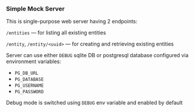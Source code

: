 ### Simple Mock Server

This is single-purpose web server having 2 endpoints:

`/entities` — for listing all existing entities

`/entity`, `/entity/<uuid>` — for creating and retrieving existing entities

Server can use either `DEBUG` sqlite DB or postgresql database configured via environment variables:
 * `PG_DB_URL`
 * `PG_DATABASE`
 * `PG_USERNAME`
 * `PG_PASSWORD`

Debug mode is switched using `DEBUG` env variable and enabled by default
